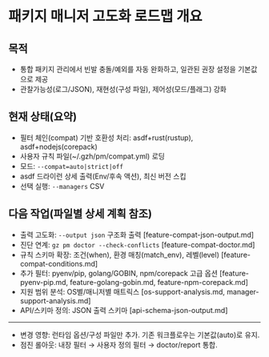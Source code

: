 # 패키지 매니저 고도화 로드맵 개요

## 목적
- 통합 패키지 관리에서 빈발 충돌/예외를 자동 완화하고, 일관된 권장 설정을 기본값으로 제공
- 관찰가능성(로그/JSON), 재현성(구성 파일), 제어성(모드/플래그) 강화

## 현재 상태(요약)
- 필터 체인(compat) 기반 호환성 처리: asdf+rust(rustup), asdf+nodejs(corepack)
- 사용자 규칙 파일(~/.gzh/pm/compat.yml) 로딩
- 모드: `--compat=auto|strict|off`
- asdf 드라이런 상세 출력(Env/후속 액션), 최신 버전 스킵
- 선택 실행: `--managers` CSV

## 다음 작업(파일별 상세 계획 참조)
- 출력 고도화: `--output json` 구조화 출력 [feature-compat-json-output.md]
- 진단 연계: `gz pm doctor --check-conflicts` [feature-compat-doctor.md]
- 규칙 스키마 확장: 조건(when), 환경 매칭(match_env), 레벨(level) [feature-compat-conditions.md]
- 추가 필터: pyenv/pip, golang/GOBIN, npm/corepack 고급 옵션 [feature-pyenv-pip.md, feature-golang-gobin.md, feature-npm-corepack.md]
- 지원 범위 분석: OS별/매니저별 매트릭스 [os-support-analysis.md, manager-support-analysis.md]
- API/스키마 정의: JSON 출력 스키마 [api-schema-json-output.md]

---
- 변경 영향: 런타임 옵션/구성 파일만 추가. 기존 워크플로우는 기본값(auto)로 유지.
- 점진 롤아웃: 내장 필터 → 사용자 정의 필터 → doctor/report 통합.
